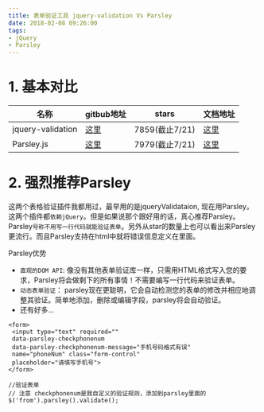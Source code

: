 ```yaml
---
title: 表单验证工具 jquery-validation Vs Parsley
date: 2018-02-08 09:26:00
tags:
- jQuery
- Parsley
---
```


# 1. 基本对比

名称 | gitbub地址 | stars | 文档地址
--- | --- | --- | ---
jquery-validation | [这里](https://github.com/jquery-validation/jquery-validation) | 7859(截止7/21) | [这里](http://www.runoob.com/jquery/jquery-plugin-validate.html)
Parsley.js | [这里](https://github.com/guillaumepotier/Parsley.js) | 7979(截止7/21) | [这里](http://parsleyjs.org/)

# 2. 强烈推荐Parsley
这两个表格验证插件我都用过，最早用的是jqueryValidataion, 现在用Parsley。
这两个插件都`依赖jQuery`。但是如果说那个跟好用的话，真心推荐Parsley。Parsley`号称不用写一行代码就能验证表单`。另外从star的数量上也可以看出来Parsley更流行。而且Parsley支持在html中就将错误信息定义在里面。

Parsley优势

- `直观的DOM API`: 像没有其他表单验证库一样，只需用HTML格式写入您的要求，Parsley将会做剩下的所有事情！不需要编写一行代码来验证表单。
- `动态表单验证`： parsley现在更聪明，它会自动检测您的表单的修改并相应地调整其验证。简单地添加，删除或编辑字段，parsley将会自动验证。
- 还有好多... 


```
<form>
 <input type="text" required="" 
 data-parsley-checkphonenum 
 data-parsley-checkphonenum-message="手机号码格式有误" 
 name="phoneNum" class="form-control" 
 placeholder="请填写手机号">
</form>

//验证表单
// 注意 checkphonenum是我自定义的验证规则，添加到parsley里面的
$('from').parsley().validate();
```


  [1]: /img/bVRjET